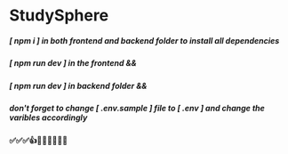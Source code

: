 # StudySphere

##### [ npm i ] in both frontend and backend folder to install all dependencies

##### [ npm run dev ] in the frontend &&
##### [ npm run dev ] in backend folder &&
##### don't forget to change [ .env.sample ] file to [ .env ] and change the varibles accordingly
#### ✅✅✅👍🤘🤙🙌👐🤝🤝
